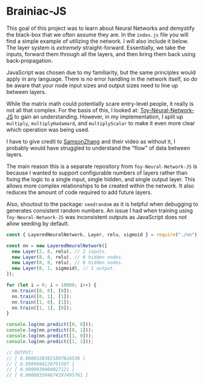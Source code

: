 # Brainiac-JS

This goal of this project was to learn about Neural Networks and demystify the black-box that we often assume they are. In the `index.js` file you will find a simple example of utilizing the network. I will also include it below. The layer system is _extremely_ straight-forward. Essentially, we take the inputs, forward them through all the layers, and then bring them back using back-propagation.

JavaScript was chosen due to my familiarity, but the same principles would apply in any language. There is _no_ error handling in the network itself, so do be aware that your node input
sizes and output sizes need to line up between layers.

While the matrix math could potentially scare entry-level people, it really is not all that complex. For the basis of this, I looked at: [Toy-Neural-Network-JS](https://github.com/CodingTrain/Toy-Neural-Network-JS) to gain an understanding. However, in my implementation, I split up `multiply`, `multiplyHadamard`, and `multiplyScalar` to make it even more clear which operation was being used.

I have to give credit to [SamsonZhang](https://www.youtube.com/watch?v=w8yWXqWQYmU&ab_channel=SamsonZhang) and their video as without it, I probably would have struggled to understand the "flow" of data between layers.

The main reason this is a separate repository from `Toy-Neural-Network-JS` is because I wanted to support configurable numbers of layers rather than fixing the logic to a single input, single hidden, and single output layer. This allows more complex relationships to be created within the network. It also reduces the amount of code required to add future layers.

Also, shoutout to the package: `seedrandom` as it is helpful when debugging to generates consistent random numbers. An issue I had when training using `Toy-Neural-Network-JS` was inconsistent outputs as JavaScript does not allow seeding by default.

```js
const { LayeredNeuralNetwork, Layer, relu, sigmoid } = require("./nn");

const nn = new LayeredNeuralNetwork([
  new Layer(2, 8, relu), // 2 inputs.
  new Layer(8, 8, relu), // 8 hidden nodes.
  new Layer(8, 8, relu), // 8 hidden nodes.
  new Layer(8, 1, sigmoid), // 1 output.
]);

for (let i = 0; i < 10000; i++) {
  nn.train([0, 0], [0]);
  nn.train([0, 1], [1]);
  nn.train([1, 0], [1]);
  nn.train([1, 1], [0]);
}

console.log(nn.predict([0, 0]));
console.log(nn.predict([0, 1]));
console.log(nn.predict([1, 0]));
console.log(nn.predict([1, 1]));

// OUTPUT: 
// [ 0.00003283821807624536 ]
// [ 0.9999904128791597 ]
// [ 0.9999939004027121 ]
// [ 0.000003504674297495761 ]
```
